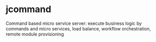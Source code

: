 # jcommand
Command based micro service server: execute business logic by commands and micro services, load balance, workflow orchestration, remote module provisioning
